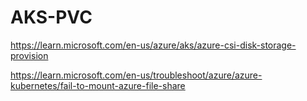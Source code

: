 # AKS-PVC

https://learn.microsoft.com/en-us/azure/aks/azure-csi-disk-storage-provision

https://learn.microsoft.com/en-us/troubleshoot/azure/azure-kubernetes/fail-to-mount-azure-file-share
